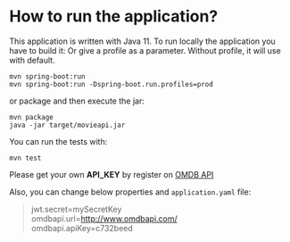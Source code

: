 # How to run the application?

This application is written with Java 11.
To run locally the application you have to build it:
Or give a profile as a parameter. Without profile, it will use with default.

```shell
mvn spring-boot:run
mvn spring-boot:run -Dspring-boot.run.profiles=prod
```
or package and then execute the jar:
```shell
mvn package
java -jar target/movieapi.jar
```

You can run the tests with:
```shell
mvn test
```

Please get your own **API_KEY** by register on [OMDB API](http://www.omdbapi.com/)  

Also, you can change below properties and `application.yaml` file:
>jwt.secret=mySecretKey  
omdbapi.url=http://www.omdbapi.com/  
omdbapi.apiKey=c732beed